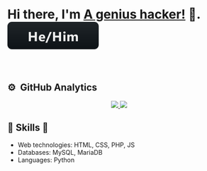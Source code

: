 # Hi there, I'm [A genius hacker!](https://github.com/ageniushacker) 👋.  <img src="https://raw.githubusercontent.com/8bithemant/8bithemant/master/svg/pronouns/hehim.svg" >

<br />

## ⚙️ &nbsp;GitHub Analytics

<p align="center">
<a href="https://github.com/ageniushacker">
  <img height="180em" src="https://github-readme-stats-eight-theta.vercel.app/api?username=BinaryBytecode&show_icons=true&theme=vue-dark&include_all_commits=true&count_private=true" />
  <img height="180em" src="https://github-readme-stats-eight-theta.vercel.app/api/top-langs/?username=BinaryBytecode&layout=compact&exclude_lang=java+r&theme=vue-dark" />
</a>
</p>


## 🎉 Skills 🎉
 - Web technologies: HTML, CSS, PHP, JS
 - Databases: MySQL, MariaDB
 - Languages: Python
